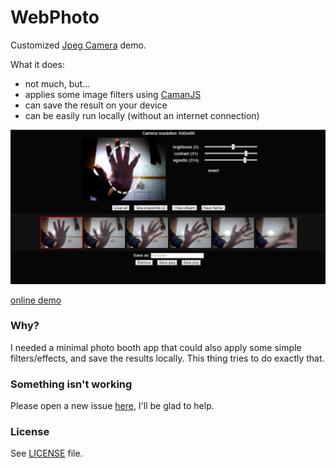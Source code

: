 # WebPhoto
Customized [Jpeg Camera](https://github.com/amw/jpeg_camera) demo.

What it does:

 - not much, but...
 - applies some image filters using [CamanJS](http://camanjs.com/)
 - can save the result on your device
 - can be easily run locally (without an internet connection)

![](assets/screenshot.png)

[online demo](https://rawgit.com/azrafe7/WebPhoto/master/index.html)

### Why?
I needed a minimal photo booth app that could also apply some simple filters/effects, and save the results locally.
This thing tries to do exactly that.

### Something isn't working
Please open a new issue [here](https://github.com/azrafe7/WebPhoto/issues), I'll be glad to help.

### License
See [LICENSE](LICENSE) file.